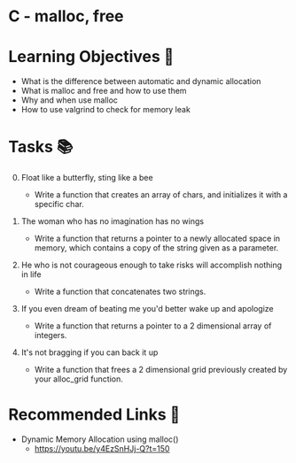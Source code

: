 # C - malloc, free

# Learning Objectives 🎯

- What is the difference between automatic and dynamic allocation
- What is malloc and free and how to use them
- Why and when use malloc
- How to use valgrind to check for memory leak

# Tasks 📚

0. Float like a butterfly, sting like a bee
	- Write a function that creates an array of chars, and initializes it with a specific char.

1. The woman who has no imagination has no wings
	- Write a function that returns a pointer to a newly allocated space in memory, which contains a copy of the string given as a parameter.

2. He who is not courageous enough to take risks will accomplish nothing in life
	- Write a function that concatenates two strings.

3. If you even dream of beating me you'd better wake up and apologize
	- Write a function that returns a pointer to a 2 dimensional array of integers.

4. It's not bragging if you can back it up
	- Write a function that frees a 2 dimensional grid previously created by your alloc_grid function.

# Recommended Links 🔗
- Dynamic Memory Allocation using malloc()
	- https://youtu.be/y4EzSnHJj-Q?t=150

 
